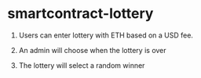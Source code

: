 # smartcontract-lottery

1. Users can enter lottery with ETH based on a USD fee.

2. An admin will choose when the lottery is over

3. The lottery will select a random winner